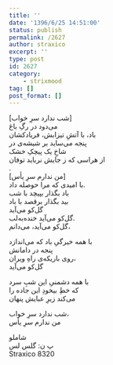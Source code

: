 ```yaml
---
title: ''
date: '1396/6/25 14:51:00'
status: publish
permalink: /2627
author: straxico
excerpt: ''
type: post
id: 2627
category:
    - strixmood
tag: []
post_format: []
---
```

\[شب ندارد سرِ خواب\]  
می‌دود در رگِ باغ  
باد، با آتشِ تیزابش، فریادکشان  
پنجه می‌ساید بر شیشه‌ی در  
شاخِ یک پیچکِ خشک  
از هراسی که ز جایش نرباید توفان  
.  
\[من ندارم سرِ یأس\]  
با امیدی که مرا حوصله داد.  
باد بگذار بپیچد با شب  
بید بگذار برقصد با باد  
گل‌کو می‌آید  
گل‌کو می‌آید خنده‌به‌لب.  
گل‌کو می‌آید، می‌دانم،

با همه خیرگیِ باد که می‌اندازد  
پنجه در دامانش  
روی باریکه‌ی راهِ ویران،  
گل‌کو می‌آید

با همه دشمنیِ این شبِ سرد  
که خطِ بیخودِ این جاده را  
می‌کند زیرِ عبایش پنهان

شب ندارد سرِ خواب،  
من ندارم سرِ یأس

شاملو  
پ ن: گلس لس  
Straxico 8320